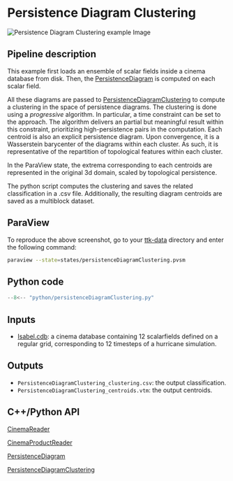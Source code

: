 # Persistence Diagram Clustering 

![Persistence Diagram Clustering example Image](https://topology-tool-kit.github.io/img/gallery/persistenceDiagramClustering.jpg)

## Pipeline description
This example first loads an ensemble of scalar fields inside a cinema database from disk.
Then, the [PersistenceDiagram](https://topology-tool-kit.github.io/doc/html/classttkPersistenceDiagram.html) is computed on each scalar field.

All these diagrams are passed to [PersistenceDiagramClustering](https://topology-tool-kit.github.io/doc/html/classttkPersistenceDiagramClustering.html) to compute a clustering in the space of persistence diagrams.
The clustering is done using a *progressive* algorithm. In particular, a time constraint can be set to the approach. The algorithm delivers an partial but meaningful result within this constraint, prioritizing high-persistence
pairs in the computation.
Each centroid is also an explicit persistence diagram. Upon convergence, it is a Wasserstein barycenter of the diagrams within each cluster. As such, it is representative of the repartition of topological features within each cluster.

In the ParaView state, the extrema corresponding to each centroids are represented in the original 3d domain, scaled by topological persistence.

The python script computes the clustering and saves the related classification in a .csv file. Additionally, the resulting diagram centroids are saved as a multiblock dataset.

## ParaView
To reproduce the above screenshot, go to your [ttk-data](https://github.com/topology-tool-kit/ttk-data) directory and enter the following command:
``` bash
paraview --state=states/persistenceDiagramClustering.pvsm
```

## Python code

``` python  linenums="1"
--8<-- "python/persistenceDiagramClustering.py"
```

## Inputs
- [Isabel.cdb](https://github.com/topology-tool-kit/ttk-data/tree/dev/Isabel.cdb): a cinema database containing 12 scalarfields defined on a regular grid, corresponding to 12 timesteps of a hurricane simulation.

## Outputs
-  `PersistenceDiagramClustering_clustering.csv`: the output classification.
-  `PersistenceDiagramClustering_centroids.vtm`: the output centroids.


## C++/Python API

[CinemaReader](https://topology-tool-kit.github.io/doc/html/classttkCinemaReader.html)

[CinemaProductReader](https://topology-tool-kit.github.io/doc/html/classttkCinemaProductReader.html)

[PersistenceDiagram](https://topology-tool-kit.github.io/doc/html/classttkPersistenceDiagram.html)

[PersistenceDiagramClustering](https://topology-tool-kit.github.io/doc/html/classttkPersistenceDiagramClustering.html)
